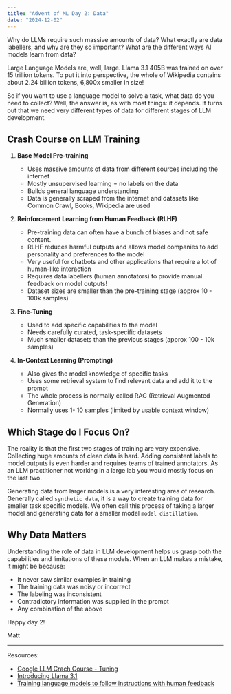 ```yaml
---
title: "Advent of ML Day 2: Data"
date: "2024-12-02"
---
```


Why do LLMs require such massive amounts of data? What exactly are data labellers, and why are they so important? What are the different ways AI models learn from data?

Large Language Models are, well, large. Llama 3.1 405B was trained on over 15 trillion tokens. To put it into perspective, the whole of Wikipedia contains about 2.24 billion tokens, 6,800x smaller in size!

So if you want to use a language model to solve a task, what data do you need to collect? Well, the answer is, as with most things: it depends. It turns out that we need very different types of data for different stages of LLM development.

## Crash Course on LLM Training

1. **Base Model Pre-training**

   - Uses massive amounts of data from different sources including the internet
   - Mostly unsupervised learning = no labels on the data
   - Builds general language understanding
   - Data is generally scraped from the internet and datasets like Common Crawl, Books, Wikipedia are used

2. **Reinforcement Learning from Human Feedback (RLHF)**

   - Pre-training data can often have a bunch of biases and not safe content.
   - RLHF reduces harmful outputs and allows model companies to add personality and preferences to the model
   - Very useful for chatbots and other applications that require a lot of human-like interaction
   - Requires data labellers (human annotators) to provide manual feedback on model outputs!
   - Dataset sizes are smaller than the pre-training stage (approx 10 - 100k samples)

3. **Fine-Tuning**

   - Used to add specific capabilities to the model
   - Needs carefully curated, task-specific datasets
   - Much smaller datasets than the previous stages (approx 100 - 10k samples)

4. **In-Context Learning (Prompting)**

   - Also gives the model knowledge of specific tasks
   - Uses some retrieval system to find relevant data and add it to the prompt
   - The whole process is normally called RAG (Retrieval Augmented Generation)
   - Normally uses 1- 10 samples (limited by usable context window)

## Which Stage do I Focus On?

The reality is that the first two stages of training are very expensive. Collecting huge amounts of clean data is hard. Adding consistent labels to model outputs is even harder and requires teams of trained annotators. As an LLM practitioner not working in a large lab you would mostly focus on the last two.

Generating data from larger models is a very interesting area of research. Generally called `synthetic data`, it is a way to create training data for smaller task specific models. We often call this process of taking a larger model and generating data for a smaller model `model distillation`.

## Why Data Matters

Understanding the role of data in LLM development helps us grasp both the capabilities and limitations of these models. When an LLM makes a mistake, it might be because:

- It never saw similar examples in training
- The training data was noisy or incorrect
- The labeling was inconsistent
- Contradictory information was supplied in the prompt
- Any combination of the above

Happy day 2!

Matt

---

Resources:

- [Google LLM Crach Course - Tuning](https://developers.google.com/machine-learning/crash-course/llm/tuning)
- [Introducing Llama 3.1](https://ai.meta.com/blog/meta-llama-3-1/)
- [Training language models to follow instructions with human feedback](https://arxiv.org/abs/2203.02155)
